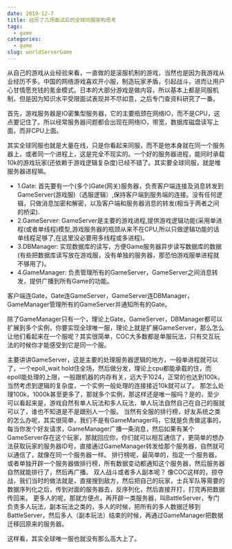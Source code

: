 ```yaml
---
date: 2019-12-7
title: 经历了几场面试后的全球同服架构思考
tags:
  - game
categories:
  - game
slug: worldServerGame
---
```

从自己的游戏从业经验来看，一直做的是滚服机制的游戏，当然也是因为我游戏从业经历不多。中国的网络游戏喜欢开小服，制造玩家矛盾，引起战斗，进而让用户心甘情愿充钱的氪金模式。日本的大部分游戏是做内容，所以基本上都是同服机制，但是因为知识水平受限面试表现并不尽如意，之后专门查资料研究了一番。
<!-- more -->
首先，游戏服务器是IO密集型服务器，它的主要瓶颈在网络IO，而不是CPU，这点要记住了。所以经常服务器问题都会出现在网络IO，带宽，数据库磁盘读写上面，而非CPU上面。

其实全球同服也就是大量在线，只是你看起来同服，而不是他本身就在同一个服务器上，或者同一个进程上，这是完全不现实的。一个好的服务器进程，能同时承载10k的游戏玩家(还依赖于游戏逻辑复杂度)已经不错了。其实要全球同服，就是堆服务器进程嘛。

- 1.Gate: 首先要有一个(多个)Gate(网关)服务器，负责客户端连接及消息转发到GameServer(游戏服)（选服逻辑）,保持客户端到服务端的连接。没有任何逻辑，只做消息加密和解密，以及客户端和服务器消息的转发(相当于两者之间的桥梁).
- 2.GameServer: GameServer是主要的游戏进程,提供游戏逻辑功能(采用单进程(或者单线程)模型,游戏服务器的瓶颈从来不在CPU,所以只做逻辑功能的话单线程足够了,在这里没必要用多线程或多进程)。
- 3.DBManager: 实现数据库的读写，方便Game服务器异步读写数据库的数据(有些把数据库读写放在游戏服，没有单独的服务器，那恐怕游戏服单进程就不够用了)。
- 4.GameManager: 负责管理所有的GameServer，GameServer之间消息转发，提供广播到所有Game的功能。

客户端连Gate，Gate连GameServer，GameServer连DBManager，GameManager管理所有的GameServer并通知所有的Gate。

除了GameManager只有一个，理论上Gate，GameServer，DBManager都可以扩展到多个实例，你要实现全球唯一服，理论上就是扩展GameServer，那么怎么让他们看起来在一个服呢？其实很简单，COC大多数都是单服玩法，只有交互玩法的时候你才能感受到它是同一个服。

主要讲讲GameServer，这是主要的处理服务器逻辑的地方，一般单进程就可以了，一个epoll_wait hold住全场，然后做分发，理论上cpu都能承载的住，而epoll能处理的上限，一般跟机器的内存有关，远大于1024，正常的也达到100k，当然考虑到逻辑的复杂度，一个实例一般处理的连接接近10k就可以了。
那怎么处理100k，1000k甚至更多了，那就多个实例，那这样还是唯一服吗？是的，至少可以看起来是，游戏自然有单人玩法和多人玩法，单人玩法自然自己在自己的服就可以了，谁也不知道是不是跟别人一个服。
当然有全服的排行榜，好友系统之类的怎么办呢，其实很简单，我们不是有GameManager吗，它就是负责做这事的，每当你发个好友请求，GameManager广播一条消息，然后如果有某个GameServer存在这个玩家，那就回应你，你们就可以相互通信了，更简单的想办法获取玩家的服务器ID号，直接通过GameManager转发给那个服务器，自然就可以通信了，就像在同一个服务器一样。
排行榜呢，最简单的，指定一个服务器，或者单独开辟一个服务器做排行榜，所有数据变动都通知这个服务器，然后服务器自然就能排行了，然后再广播。
双人战斗或者多人副本呢？
像COC这样的，掠夺战，我们当时的做法就是，直接搜到敌方，然后把自己的玩家，士兵军队等需要的数据序列化之后，传到对面的服务器去，反序列化，然后直接开打，打完再把数据传回来。
更多人的呢，那就方便点，再开辟一类服务器，叫BattleServer，专门负责多人玩法，副本玩法之类的，多人的时候，把所有的多人数据迁移到BattleServer，然后多人（副本玩法）结束的时候，再通过GameManager把数据迁移回原来的服务器。

这样看，其实全球唯一服也就没有那么高大上了。
